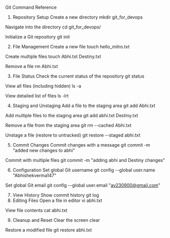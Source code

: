 Git Command Reference
1. Repository Setup
Create a new directory
mkdir git_for_devops

Navigate into the directory
cd git_for_devops/

Initialize a Git repository
git init

2. File Management
Create a new file
touch hello_mitro.txt

Create multiple files
touch Abhi.txt Destiny.txt

Remove a file
rm Abhi.txt

3. File Status
Check the current status of the repository
git status

View all files (including hidden)
ls -a

View detailed list of files
ls -lrt

4. Staging and Unstaging
Add a file to the staging area
git add Abhi.txt

Add multiple files to the staging area
git add abhi.txt Destiny.txt

Remove a file from the staging area
git rm --cached Abhi.txt

Unstage a file (restore to untracked)
git restore --staged abhi.txt

5. Commit Changes
Commit changes with a message
git commit -m "added new changes to abhi"

Commit with multiple files
git commit -m "adding abhi and Destiny changes"

6. Configuration
Set global Git username
git config --global user.name "Abhishekverma147"

Set global Git email
git config --global user.email "av230900@gmail.com"

7. View History
Show commit history
git log
8. Editing Files
Open a file in editor
vi abhi.txt

View file contents
cat abhi.txt

9. Cleanup and Reset
Clear the screen
clear

Restore a modified file
git restore abhi.txt
